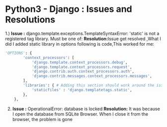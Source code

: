 # Python3 - Django : Issues and Resolutions

1.) <b>Issue :</b> django.template.exceptions.TemplateSyntaxError: 'static' is not a registered tag library. Must be one of:
<b>Resolution:</b>Issue get resolved ,What I did I added static library in options following is code,This worked for me:
        
```python
'OPTIONS': {
        'context_processors': [
            'django.template.context_processors.debug',
            'django.template.context_processors.request',
            'django.contrib.auth.context_processors.auth',
            'django.contrib.messages.context_processors.messages',
        ],
        'libraries': { # Adding this section should work around the issue.
            'staticfiles' : 'django.templatetags.static',
        },
    }, 

```
2) <b>Issue :</b> OperationalError: database is locked
<b>Resolution:</b> It was because I open the database from SQLite Browser. When I close it from the browser, the problem is gone
